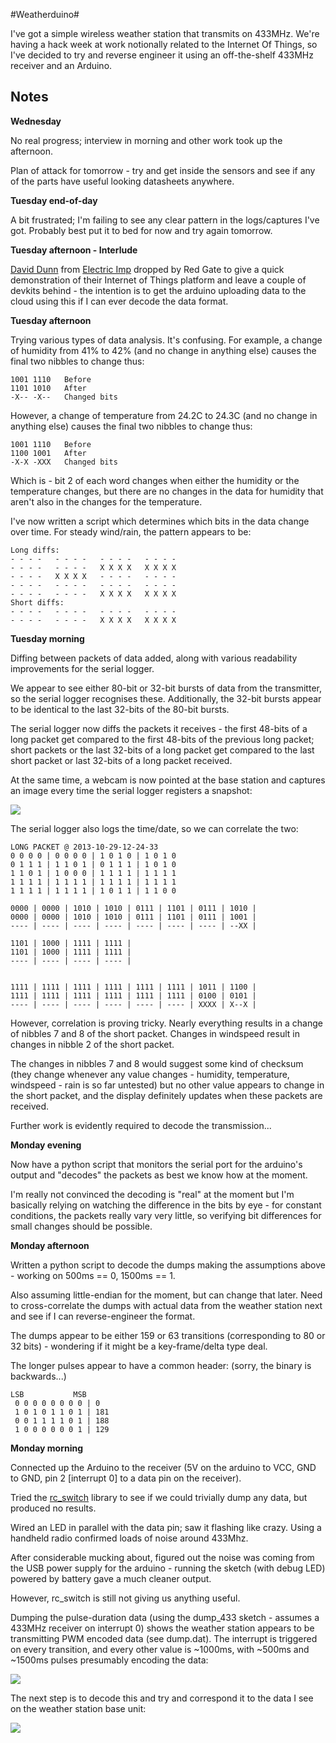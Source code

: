 #Weatherduino#

I've got a simple wireless weather station that transmits on 433MHz. We're having a hack week at work notionally related to the Internet Of Things, so I've decided to try and reverse engineer it using an off-the-shelf 433MHz receiver and an Arduino.

## Notes ##

**Wednesday**

No real progress; interview in morning and other work took up the afternoon.

Plan of attack for tomorrow - try and get inside the sensors and see if any of
the parts have useful looking datasheets anywhere.

**Tuesday end-of-day**

A bit frustrated; I'm failing to see any clear pattern in the logs/captures
I've got. Probably best put it to bed for now and try again tomorrow.

**Tuesday afternoon - Interlude**

[David Dunn](http://twitter.com/dcdunn) from [Electric
Imp](http://electricimp.com) dropped by Red Gate to give a quick demonstration
of their Internet of Things platform and leave a couple of devkits behind - the
intention is to get the arduino uploading data to the cloud using this if I can
ever decode the data format.

**Tuesday afternoon**

Trying various types of data analysis. It's confusing. For example, a change of
humidity from 41% to 42% (and no change in anything else) causes the final two
nibbles to change thus:

    1001 1110   Before
    1101 1010   After
    -X-- -X--   Changed bits

However, a change of temperature from 24.2C to 24.3C (and no change in anything
else) causes the final two nibbles to change thus:

    1001 1110   Before
    1100 1001   After
    -X-X -XXX   Changed bits

Which is - bit 2 of each word changes when either the humidity or the
temperature changes, but there are no changes in the data for humidity that
aren't also in the changes for the temperature.

I've now written a script which determines which bits in the data change over
time. For steady wind/rain, the pattern appears to be:

    Long diffs:
    - - - -   - - - -   - - - -   - - - -
    - - - -   - - - -   X X X X   X X X X
    - - - -   X X X X   - - - -   - - - -
    - - - -   - - - -   - - - -   - - - -
    - - - -   - - - -   X X X X   X X X X
    Short diffs:
    - - - -   - - - -   - - - -   - - - -
    - - - -   - - - -   X X X X   X X X X

**Tuesday morning**

Diffing between packets of data added, along with various readability
improvements for the serial logger.

We appear to see either 80-bit or 32-bit bursts of data from the transmitter,
so the serial logger recognises these. Additionally, the 32-bit bursts appear
to be identical to the last 32-bits of the 80-bit bursts.

The serial logger now diffs the packets it receives - the first 48-bits of a
long packet get compared to the first 48-bits of the previous long packet;
short packets or the last 32-bits of a long packet get compared to the last
short packet or last 32-bits of a long packet received.

At the same time, a webcam is now pointed at the base station and captures an
image every time the serial logger registers a snapshot:

![](https://dl.dropboxusercontent.com/u/18971919/waveduino/2013-10-29-12-24-33.jpg)

The serial logger also logs the time/date, so we can correlate the two:

    LONG PACKET @ 2013-10-29-12-24-33
    0 0 0 0 | 0 0 0 0 | 1 0 1 0 | 1 0 1 0
    0 1 1 1 | 1 1 0 1 | 0 1 1 1 | 1 0 1 0
    1 1 0 1 | 1 0 0 0 | 1 1 1 1 | 1 1 1 1
    1 1 1 1 | 1 1 1 1 | 1 1 1 1 | 1 1 1 1
    1 1 1 1 | 1 1 1 1 | 1 0 1 1 | 1 1 0 0
    
    0000 | 0000 | 1010 | 1010 | 0111 | 1101 | 0111 | 1010 |
    0000 | 0000 | 1010 | 1010 | 0111 | 1101 | 0111 | 1001 |
    ---- | ---- | ---- | ---- | ---- | ---- | ---- | --XX |
    
    1101 | 1000 | 1111 | 1111 |
    1101 | 1000 | 1111 | 1111 |
    ---- | ---- | ---- | ---- |
    
    
    1111 | 1111 | 1111 | 1111 | 1111 | 1111 | 1011 | 1100 |
    1111 | 1111 | 1111 | 1111 | 1111 | 1111 | 0100 | 0101 |
    ---- | ---- | ---- | ---- | ---- | ---- | XXXX | X--X |

However, correlation is proving tricky. Nearly everything results in a change
of nibbles 7 and 8 of the short packet. Changes in windspeed result in changes
in nibble 2 of the short packet.

The changes in nibbles 7 and 8 would suggest some kind of checksum (they change
whenever any value changes - humidity, temperature, windspeed - rain is so far
untested) but no other value appears to change in the short packet, and the
display definitely updates when these packets are received.

Further work is evidently required to decode the transmission...

**Monday evening**

Now have a python script that monitors the serial port for the arduino's output
and "decodes" the packets as best we know how at the moment.

I'm really not convinced the decoding is "real" at the moment but I'm basically
relying on watching the difference in the bits by eye - for constant
conditions, the packets really vary very little, so verifying bit differences
for small changes should be possible.

**Monday afternoon**

Written a python script to decode the dumps making the assumptions above -
working on 500ms == 0, 1500ms == 1.

Also assuming little-endian for the moment, but can change that later. Need to
cross-correlate the dumps with actual data from the weather station next and
see if I can reverse-engineer the format.

The dumps appear to be either 159 or 63 transitions (corresponding to 80 or 32
bits) - wondering if it might be a key-frame/delta type deal.

The longer pulses appear to have a common header: (sorry, the binary is
backwards...)

    LSB           MSB
     0 0 0 0 0 0 0 0 | 0
     1 0 1 0 1 1 0 1 | 181
     0 0 1 1 1 1 0 1 | 188
     1 0 0 0 0 0 0 1 | 129

**Monday morning**

Connected up the Arduino to the receiver (5V on the arduino to VCC, GND to GND,
pin 2 [interrupt 0] to a data pin on the receiver).

Tried the [rc_switch](https://code.google.com/p/rc-switch/) library to see if
we could trivially dump any data, but produced no results.

Wired an LED in parallel with the data pin; saw it flashing like crazy. Using a
handheld radio confirmed loads of noise around 433Mhz.

After considerable mucking about, figured out the noise was coming from the USB
power supply for the arduino - running the sketch (with debug LED) powered by
battery gave a much cleaner output.

However, rc_switch is still not giving us anything useful.

Dumping the pulse-duration data (using the dump_433 sketch - assumes a 433MHz
receiver on interrupt 0) shows the weather station appears to be transmitting
PWM encoded data (see dump.dat). The interrupt is triggered on every
transition, and every other value is ~1000ms, with ~500ms and ~1500ms pulses
presumably encoding the data:

![](https://dl.dropboxusercontent.com/u/18971919/waveduino/pulses.png)

The next step is to decode this and try and correspond it to the data I see on
the weather station base unit:

![](https://dl.dropboxusercontent.com/u/18971919/waveduino/base_unit_and_arduino.jpg)

